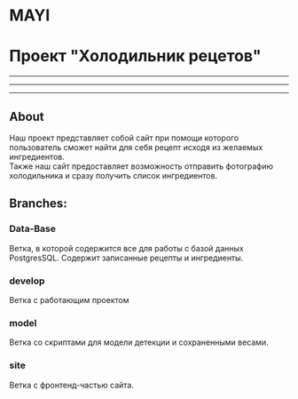 # MAYI

# Проект "Холодильник рецетов"

---
---
---
## About
Наш проект представляет собой сайт при помощи которого пользователь сможет найти для себя рецепт исходя из желаемых ингредиентов.\
Также наш сайт предоставляет возможность отправить фотографию холодильника и сразу получить список ингредиентов.

## Branches:

### Data-Base
Ветка, в которой содержится все для работы с базой данных PostgresSQL. Содержит записанные рецепты и ингредиенты.

### develop
Ветка с работающим проектом

### model
Ветка со скриптами для модели детекции и сохраненными весами.

### site
Ветка с фронтенд-частью сайта.
